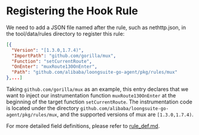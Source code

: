 # Registering the Hook Rule
We need to add a JSON file named after the rule, such as nethttp.json, in the tool/data/rules directory to register this rule:
```json
[{
  "Version": "[1.3.0,1.7.4)",
  "ImportPath": "github.com/gorilla/mux",
  "Function": "setCurrentRoute",
  "OnEnter": "muxRoute130OnEnter",
  "Path": "github.com/alibaba/loongsuite-go-agent/pkg/rules/mux"
},...]
```

Taking `github.com/gorilla/mux` as an example, this entry declares that we want to inject our instrumentation function `muxRoute130OnEnter` at the beginning of the target function `setCurrentRoute`. The instrumentation code is located under the directory `github.com/alibaba/loongsuite-go-agent/pkg/rules/mux`, and the supported versions of mux are `[1.3.0,1.7.4)`.

For more detailed field definitions, please refer to [rule_def.md](rule_def.md).